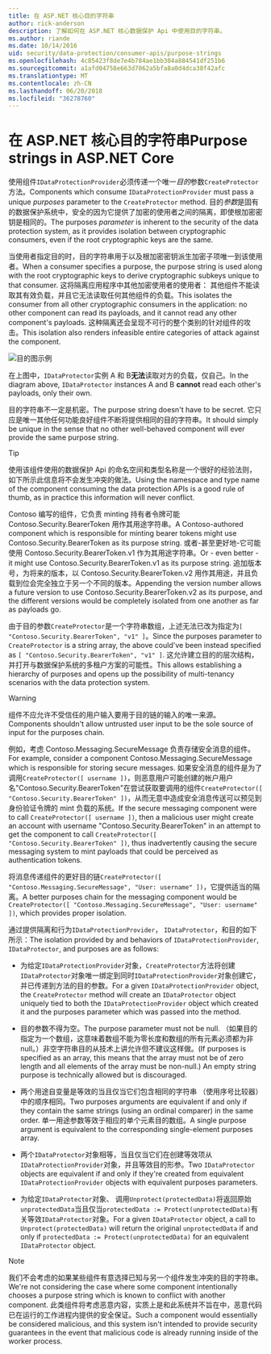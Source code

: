 ```yaml
---
title: 在 ASP.NET 核心目的字符串
author: rick-anderson
description: 了解如何在 ASP.NET 核心数据保护 Api 中使用目的字符串。
ms.author: riande
ms.date: 10/14/2016
uid: security/data-protection/consumer-apis/purpose-strings
ms.openlocfilehash: 4c85423f8de7e4b784ae1bb304a884541df251b6
ms.sourcegitcommit: a1afd04758e663d7062a5bfa8a0d4dca38f42afc
ms.translationtype: MT
ms.contentlocale: zh-CN
ms.lasthandoff: 06/20/2018
ms.locfileid: "36278760"
---
```

# <a name="purpose-strings-in-aspnet-core"></a><span data-ttu-id="fbb0d-103">在 ASP.NET 核心目的字符串</span><span class="sxs-lookup"><span data-stu-id="fbb0d-103">Purpose strings in ASP.NET Core</span></span>

<a name="data-protection-consumer-apis-purposes"></a>

<span data-ttu-id="fbb0d-104">使用组件`IDataProtectionProvider`必须传递一个唯一*目的*参数`CreateProtector`方法。</span><span class="sxs-lookup"><span data-stu-id="fbb0d-104">Components which consume `IDataProtectionProvider` must pass a unique *purposes* parameter to the `CreateProtector` method.</span></span> <span data-ttu-id="fbb0d-105">目的*参数*是固有的数据保护系统中，安全的因为它提供了加密的使用者之间的隔离，即使根加密密钥是相同的。</span><span class="sxs-lookup"><span data-stu-id="fbb0d-105">The purposes *parameter* is inherent to the security of the data protection system, as it provides isolation between cryptographic consumers, even if the root cryptographic keys are the same.</span></span>

<span data-ttu-id="fbb0d-106">当使用者指定目的时，目的字符串用于以及根加密密钥派生加密子项唯一到该使用者。</span><span class="sxs-lookup"><span data-stu-id="fbb0d-106">When a consumer specifies a purpose, the purpose string is used along with the root cryptographic keys to derive cryptographic subkeys unique to that consumer.</span></span> <span data-ttu-id="fbb0d-107">这将隔离应用程序中其他加密使用者的使用者： 其他组件不能读取其有效负载，并且它无法读取任何其他组件的负载。</span><span class="sxs-lookup"><span data-stu-id="fbb0d-107">This isolates the consumer from all other cryptographic consumers in the application: no other component can read its payloads, and it cannot read any other component's payloads.</span></span> <span data-ttu-id="fbb0d-108">这种隔离还会呈现不可行的整个类别的针对组件的攻击。</span><span class="sxs-lookup"><span data-stu-id="fbb0d-108">This isolation also renders infeasible entire categories of attack against the component.</span></span>

![目的图示例](purpose-strings/_static/purposes.png)

<span data-ttu-id="fbb0d-110">在上图中，`IDataProtector`实例 A 和 B**无法**读取对方的负载，仅自己。</span><span class="sxs-lookup"><span data-stu-id="fbb0d-110">In the diagram above, `IDataProtector` instances A and B **cannot** read each other's payloads, only their own.</span></span>

<span data-ttu-id="fbb0d-111">目的字符串不一定是机密。</span><span class="sxs-lookup"><span data-stu-id="fbb0d-111">The purpose string doesn't have to be secret.</span></span> <span data-ttu-id="fbb0d-112">它只应是唯一其他任何功能良好组件不断将提供相同的目的字符串。</span><span class="sxs-lookup"><span data-stu-id="fbb0d-112">It should simply be unique in the sense that no other well-behaved component will ever provide the same purpose string.</span></span>

>[!TIP]
> <span data-ttu-id="fbb0d-113">使用该组件使用的数据保护 Api 的命名空间和类型名称是一个很好的经验法则，如下所示此信息将不会发生冲突的做法。</span><span class="sxs-lookup"><span data-stu-id="fbb0d-113">Using the namespace and type name of the component consuming the data protection APIs is a good rule of thumb, as in practice this information will never conflict.</span></span>
>
><span data-ttu-id="fbb0d-114">Contoso 编写的组件，它负责 minting 持有者令牌可能 Contoso.Security.BearerToken 用作其用途字符串。</span><span class="sxs-lookup"><span data-stu-id="fbb0d-114">A Contoso-authored component which is responsible for minting bearer tokens might use Contoso.Security.BearerToken as its purpose string.</span></span> <span data-ttu-id="fbb0d-115">或者-甚至更好地-它可能使用 Contoso.Security.BearerToken.v1 作为其用途字符串。</span><span class="sxs-lookup"><span data-stu-id="fbb0d-115">Or - even better - it might use Contoso.Security.BearerToken.v1 as its purpose string.</span></span> <span data-ttu-id="fbb0d-116">追加版本号，为将来的版本，以 Contoso.Security.BearerToken.v2 用作其用途，并且负载到位会完全独立于另一个不同的版本。</span><span class="sxs-lookup"><span data-stu-id="fbb0d-116">Appending the version number allows a future version to use Contoso.Security.BearerToken.v2 as its purpose, and the different versions would be completely isolated from one another as far as payloads go.</span></span>

<span data-ttu-id="fbb0d-117">由于目的参数`CreateProtector`是一个字符串数组，上述无法已改为指定为`[ "Contoso.Security.BearerToken", "v1" ]`。</span><span class="sxs-lookup"><span data-stu-id="fbb0d-117">Since the purposes parameter to `CreateProtector` is a string array, the above could've been instead specified as `[ "Contoso.Security.BearerToken", "v1" ]`.</span></span> <span data-ttu-id="fbb0d-118">这允许建立目的的层次结构，并打开与数据保护系统的多租户方案的可能性。</span><span class="sxs-lookup"><span data-stu-id="fbb0d-118">This allows establishing a hierarchy of purposes and opens up the possibility of multi-tenancy scenarios with the data protection system.</span></span>

<a name="data-protection-contoso-purpose"></a>

>[!WARNING]
> <span data-ttu-id="fbb0d-119">组件不应允许不受信任的用户输入要用于目的链的输入的唯一来源。</span><span class="sxs-lookup"><span data-stu-id="fbb0d-119">Components shouldn't allow untrusted user input to be the sole source of input for the purposes chain.</span></span>
>
><span data-ttu-id="fbb0d-120">例如，考虑 Contoso.Messaging.SecureMessage 负责存储安全消息的组件。</span><span class="sxs-lookup"><span data-stu-id="fbb0d-120">For example, consider a component Contoso.Messaging.SecureMessage which is responsible for storing secure messages.</span></span> <span data-ttu-id="fbb0d-121">如果安全消息的组件是为了调用`CreateProtector([ username ])`，则恶意用户可能创建的帐户用户名"Contoso.Security.BearerToken"在尝试获取要调用的组件`CreateProtector([ "Contoso.Security.BearerToken" ])`，从而无意中造成安全消息传送可以预见到身份验证令牌的 mint 负载的系统。</span><span class="sxs-lookup"><span data-stu-id="fbb0d-121">If the secure messaging component were to call `CreateProtector([ username ])`, then a malicious user might create an account with username "Contoso.Security.BearerToken" in an attempt to get the component to call `CreateProtector([ "Contoso.Security.BearerToken" ])`, thus inadvertently causing the secure messaging system to mint payloads that could be perceived as authentication tokens.</span></span>
>
><span data-ttu-id="fbb0d-122">将消息传递组件的更好目的链`CreateProtector([ "Contoso.Messaging.SecureMessage", "User: username" ])`，它提供适当的隔离。</span><span class="sxs-lookup"><span data-stu-id="fbb0d-122">A better purposes chain for the messaging component would be `CreateProtector([ "Contoso.Messaging.SecureMessage", "User: username" ])`, which provides proper isolation.</span></span>

<span data-ttu-id="fbb0d-123">通过提供隔离和行为`IDataProtectionProvider`， `IDataProtector`，和目的如下所示：</span><span class="sxs-lookup"><span data-stu-id="fbb0d-123">The isolation provided by and behaviors of `IDataProtectionProvider`, `IDataProtector`, and purposes are as follows:</span></span>

* <span data-ttu-id="fbb0d-124">为给定`IDataProtectionProvider`对象，`CreateProtector`方法将创建`IDataProtector`对象唯一绑定到同时`IDataProtectionProvider`对象创建它，并已传递到方法的目的参数。</span><span class="sxs-lookup"><span data-stu-id="fbb0d-124">For a given `IDataProtectionProvider` object, the `CreateProtector` method will create an `IDataProtector` object uniquely tied to both the `IDataProtectionProvider` object which created it and the purposes parameter which was passed into the method.</span></span>

* <span data-ttu-id="fbb0d-125">目的参数不得为空。</span><span class="sxs-lookup"><span data-stu-id="fbb0d-125">The purpose parameter must not be null.</span></span> <span data-ttu-id="fbb0d-126">（如果目的指定为一个数组，这意味着数组不能为零长度和数组的所有元素必须都为非 null。）非空字符串目的从技术上讲允许但不建议这样做。</span><span class="sxs-lookup"><span data-stu-id="fbb0d-126">(If purposes is specified as an array, this means that the array must not be of zero length and all elements of the array must be non-null.) An empty string purpose is technically allowed but is discouraged.</span></span>

* <span data-ttu-id="fbb0d-127">两个用途自变量是等效的当且仅当它们包含相同的字符串 （使用序号比较器） 中的顺序相同。</span><span class="sxs-lookup"><span data-stu-id="fbb0d-127">Two purposes arguments are equivalent if and only if they contain the same strings (using an ordinal comparer) in the same order.</span></span> <span data-ttu-id="fbb0d-128">单一用途参数等效于相应的单个元素目的数组。</span><span class="sxs-lookup"><span data-stu-id="fbb0d-128">A single purpose argument is equivalent to the corresponding single-element purposes array.</span></span>

* <span data-ttu-id="fbb0d-129">两个`IDataProtector`对象相等，当且仅当它们在创建等效项从`IDataProtectionProvider`对象，并且等效目的形参。</span><span class="sxs-lookup"><span data-stu-id="fbb0d-129">Two `IDataProtector` objects are equivalent if and only if they're created from equivalent `IDataProtectionProvider` objects with equivalent purposes parameters.</span></span>

* <span data-ttu-id="fbb0d-130">为给定`IDataProtector`对象、 调用`Unprotect(protectedData)`将返回原始`unprotectedData`当且仅当`protectedData := Protect(unprotectedData)`有关等效`IDataProtector`对象。</span><span class="sxs-lookup"><span data-stu-id="fbb0d-130">For a given `IDataProtector` object, a call to `Unprotect(protectedData)` will return the original `unprotectedData` if and only if `protectedData := Protect(unprotectedData)` for an equivalent `IDataProtector` object.</span></span>

> [!NOTE]
> <span data-ttu-id="fbb0d-131">我们不会考虑的如果某些组件有意选择已知与另一个组件发生冲突的目的字符串。</span><span class="sxs-lookup"><span data-stu-id="fbb0d-131">We're not considering the case where some component intentionally chooses a purpose string which is known to conflict with another component.</span></span> <span data-ttu-id="fbb0d-132">此类组件将考虑恶意内容，实质上是和此系统并不旨在中，恶意代码已在运行的工作进程内提供的安全保证。</span><span class="sxs-lookup"><span data-stu-id="fbb0d-132">Such a component would essentially be considered malicious, and this system isn't intended to provide security guarantees in the event that malicious code is already running inside of the worker process.</span></span>
